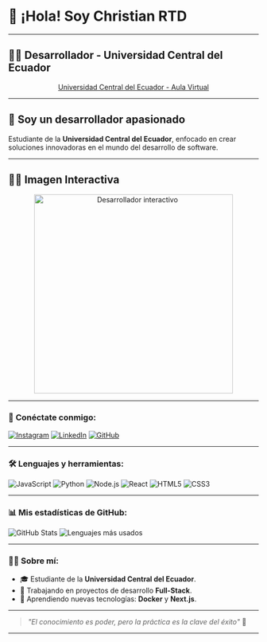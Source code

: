 # 👋 ¡Hola! Soy Christian RTD

---

## 👨‍💻 **Desarrollador - Universidad Central del Ecuador**  
<p align="center">
   <a href="https://www.uce.edu.ec/web/fing/" target="_blank">
      Universidad Central del Ecuador - Aula Virtual
   </a>
</p>


---

## 🚀 **Soy un desarrollador apasionado**  
Estudiante de la **Universidad Central del Ecuador**, enfocado en crear soluciones innovadoras en el mundo del desarrollo de software.

---

## 👨‍💻 **Imagen Interactiva**  
<p align="center">
   <img src="https://media.giphy.com/media/13HgwGsXF0aiGY/giphy.gif" alt="Desarrollador interactivo" width="400">
</p>

---

### 🔗 **Conéctate conmigo**:
[![Instagram](https://img.shields.io/badge/Instagram-%23E4405F.svg?style=flat&logo=instagram&logoColor=white)](https://instagram.com/ChristianRTD)
[![LinkedIn](https://img.shields.io/badge/LinkedIn-%230077B5.svg?style=flat&logo=linkedin&logoColor=white)](https://linkedin.com/in/ChristianRTD)
[![GitHub](https://img.shields.io/badge/GitHub-%23121011.svg?style=flat&logo=github&logoColor=white)](https://github.com/ChristianRTD)

---

### 🛠 **Lenguajes y herramientas**:
![JavaScript](https://img.shields.io/badge/JavaScript-%23323330.svg?style=flat&logo=javascript&logoColor=%23F7DF1E)
![Python](https://img.shields.io/badge/Python-3670A0?style=flat&logo=python&logoColor=ffdd54)
![Node.js](https://img.shields.io/badge/Node.js-339933?style=flat&logo=node.js&logoColor=white)
![React](https://img.shields.io/badge/React-%2320232a.svg?style=flat&logo=react&logoColor=%2361DAFB)
![HTML5](https://img.shields.io/badge/HTML5-%23E34F26.svg?style=flat&logo=html5&logoColor=white)
![CSS3](https://img.shields.io/badge/CSS3-%231572B6.svg?style=flat&logo=css3&logoColor=white)

---

### 📊 **Mis estadísticas de GitHub**:
![GitHub Stats](https://github-readme-stats.vercel.app/api?username=ChristianRTD&show_icons=true&theme=tokyonight)
![Lenguajes más usados](https://github-readme-stats.vercel.app/api/top-langs/?username=ChristianRTD&layout=compact&theme=tokyonight)

---

### 👨‍🎓 **Sobre mí**:
- 🎓 Estudiante de la **Universidad Central del Ecuador**.
- 🔭 Trabajando en proyectos de desarrollo **Full-Stack**.
- 🌱 Aprendiendo nuevas tecnologías: **Docker** y **Next.js**.

---

> *"El conocimiento es poder, pero la práctica es la clave del éxito"* 🚀

---


